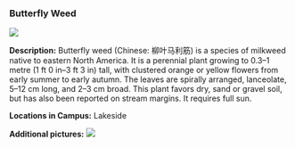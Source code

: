 ### Butterfly Weed
![](http://www.astro.princeton.edu/~ruixu/fig/ButterflyWeed.jpg)

**Description:**  Butterfly weed (Chinese: 柳叶马利筋) is a species of milkweed native to eastern North America. It is a perennial plant growing to 0.3–1 metre (1 ft 0 in–3 ft 3 in) tall, with clustered orange or yellow flowers from early summer to early autumn. The leaves are spirally arranged, lanceolate, 5–12 cm long, and 2–3 cm broad. This plant favors dry, sand or gravel soil, but has also been reported on stream margins. It requires full sun.


**Locations in Campus:** Lakeside

**Additional pictures:**
![](http://www.astro.princeton.edu/~ruixu/fig/ButterflyWeed1.jpg)
